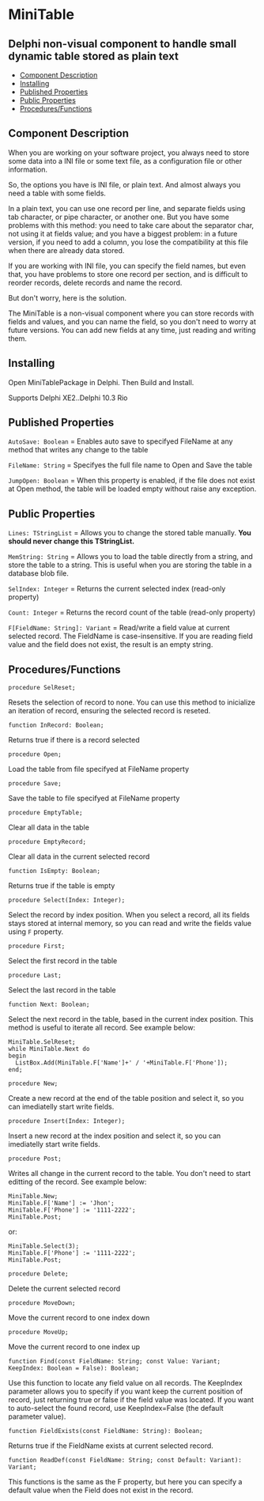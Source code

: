 # MiniTable

## Delphi non-visual component to handle small dynamic table stored as plain text

- [Component Description](#component-description)
- [Installing](#installing)
- [Published Properties](#published-properties)
- [Public Properties](#public-properties)
- [Procedures/Functions](#proceduresfunctions)

## Component Description

When you are working on your software project, you always need to store some data into a INI file or some text file, as a configuration file or other information.

So, the options you have is INI file, or plain text. And almost always you need a table with some fields.

In a plain text, you can use one record per line, and separate fields using tab character, or pipe character, or another one. But you have some problems with this method: you need to take care about the separator char, not using it at fields value; and you have a biggest problem: in a future version, if you need to add a column, you lose the compatibility at this file when there are already data stored.

If you are working with INI file, you can specify the field names, but even that, you have problems to store one record per section, and is difficult to reorder records, delete records and name the record.

But don't worry, here is the solution.

The MiniTable is a non-visual component where you can store records with fields and values, and you can name the field, so you don't need to worry at future versions. You can add new fields at any time, just reading and writing them.

## Installing

Open MiniTablePackage in Delphi. Then Build and Install.

Supports Delphi XE2..Delphi 10.3 Rio

## Published Properties

`AutoSave: Boolean` = Enables auto save to specifyed FileName at any method that writes any change to the table

`FileName: String` = Specifyes the full file name to Open and Save the table

`JumpOpen: Boolean` = When this property is enabled, if the file does not exist at Open method, the table will be loaded empty without raise any exception.

## Public Properties

`Lines: TStringList` = Allows you to change the stored table manually. **You should never change this TStringList.**

`MemString: String` = Allows you to load the table directly from a string, and store the table to a string. This is useful when you are storing the table in a database blob file.

`SelIndex: Integer` = Returns the current selected index (read-only property)

`Count: Integer` = Returns the record count of the table (read-only property)

`F[FieldName: String]: Variant` = Read/write a field value at current selected record. The FieldName is case-insensitive.
If you are reading field value and the field does not exist, the result is an empty string.

## Procedures/Functions

```delphi
procedure SelReset;
```
Resets the selection of record to none. You can use this method to inicialize an iteration of record, ensuring the selected record is reseted.

```delphi
function InRecord: Boolean;
```
Returns true if there is a record selected

```delphi
procedure Open;
```
Load the table from file specifyed at FileName property

```delphi
procedure Save;
```
Save the table to file specifyed at FileName property

```delphi
procedure EmptyTable;
```
Clear all data in the table

```delphi
procedure EmptyRecord;
```
Clear all data in the current selected record

```delphi
function IsEmpty: Boolean;
```
Returns true if the table is empty

```delphi
procedure Select(Index: Integer);
```
Select the record by index position. When you select a record, all its fields stays stored at internal memory, so you can read and write the fields value using `F` property.

```delphi
procedure First;
```
Select the first record in the table

```delphi
procedure Last;
```
Select the last record in the table

```delphi
function Next: Boolean;
```
Select the next record in the table, based in the current index position. This method is useful to iterate all record. See example below:

```delphi
MiniTable.SelReset;
while MiniTable.Next do
begin
  ListBox.Add(MiniTable.F['Name']+' / '+MiniTable.F['Phone']);
end;
```

```delphi
procedure New;
```
Create a new record at the end of the table position and select it, so you can imediatelly start write fields.

```delphi
procedure Insert(Index: Integer);
```
Insert a new record at the index position and select it, so you can imediatelly start write fields.

```delphi
procedure Post;
```
Writes all change in the current record to the table. You don't need to start editting of the record. See example below:

```delphi
MiniTable.New;
MiniTable.F['Name'] := 'Jhon';
MiniTable.F['Phone'] := '1111-2222';
MiniTable.Post;
```
or:
```delphi
MiniTable.Select(3);
MiniTable.F['Phone'] := '1111-2222';
MiniTable.Post;
```

```delphi
procedure Delete;
```
Delete the current selected record

```delphi
procedure MoveDown;
```
Move the current record to one index down

```delphi
procedure MoveUp;
```
Move the current record to one index up

```delphi
function Find(const FieldName: String; const Value: Variant; KeepIndex: Boolean = False): Boolean;
```
Use this function to locate any field value on all records. The KeepIndex parameter allows you to specify if you want keep the current position of record, just returning true or false if the field value was located.
If you want to auto-select the found record, use KeepIndex=False (the default parameter value).

```delphi
function FieldExists(const FieldName: String): Boolean;
```
Returns true if the FieldName exists at current selected record.

```delphi
function ReadDef(const FieldName: String; const Default: Variant): Variant;
```
This functions is the same as the F property, but here you can specify a default value when the Field does not exist in the record.


